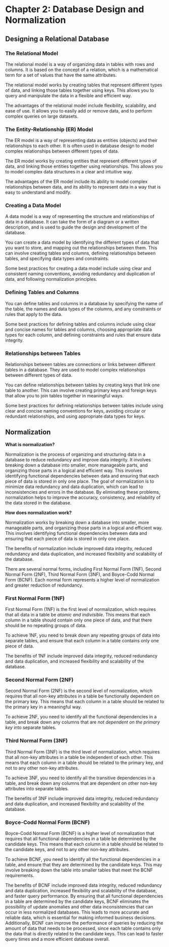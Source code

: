 # Chapter 2: Database Design and Normalization

## Designing a Relational Database

### **The Relational Model**

The relational model is a way of organizing data in tables with rows and columns. It is based on the concept of a relation, which is a mathematical term for a set of values that have the same attributes.

The relational model works by creating tables that represent different types of data, and linking those tables together using keys. This allows you to query and manipulate the data in a flexible and efficient way.

The advantages of the relational model include flexibility, scalability, and ease of use. It allows you to easily add or remove data, and to perform complex queries on large datasets.

### **The Entity-Relationship (ER) Model**

The ER model is a way of representing data as entities (objects) and their relationships to each other. It is often used in database design to model complex relationships between different types of data.

The ER model works by creating entities that represent different types of data, and linking those entities together using relationships. This allows you to model complex data structures in a clear and intuitive way.

The advantages of the ER model include its ability to model complex relationships between data, and its ability to represent data in a way that is easy to understand and modify.

### **Creating a Data Model**

A data model is a way of representing the structure and relationships of data in a database. It can take the form of a diagram or a written description, and is used to guide the design and development of the database.

You can create a data model by identifying the different types of data that you want to store, and mapping out the relationships between them. This can involve creating tables and columns, defining relationships between tables, and specifying data types and constraints.

Some best practices for creating a data model include using clear and consistent naming conventions, avoiding redundancy and duplication of data, and following normalization principles.

### **Defining Tables and Columns**

You can define tables and columns in a database by specifying the name of the table, the names and data types of the columns, and any constraints or rules that apply to the data.

Some best practices for defining tables and columns include using clear and concise names for tables and columns, choosing appropriate data types for each column, and defining constraints and rules that ensure data integrity.

### **Relationships between Tables**

Relationships between tables are connections or links between different tables in a database. They are used to model complex relationships between different types of data.

You can define relationships between tables by creating keys that link one table to another. This can involve creating primary keys and foreign keys that allow you to join tables together in meaningful ways.

Some best practices for defining relationships between tables include using clear and concise naming conventions for keys, avoiding circular or redundant relationships, and using appropriate data types for keys.

## Normalization

**What is normalization?**

Normalization is the process of organizing and structuring data in a database to reduce redundancy and improve data integrity. It involves breaking down a database into smaller, more manageable parts, and organizing those parts in a logical and efficient way. This involves identifying functional dependencies between data and ensuring that each piece of data is stored in only one place. The goal of normalization is to minimize data redundancy and data duplication, which can lead to inconsistencies and errors in the database. By eliminating these problems, normalization helps to improve the accuracy, consistency, and reliability of the data stored in the database.

**How does normalization work?**

Normalization works by breaking down a database into smaller, more manageable parts, and organizing those parts in a logical and efficient way. This involves identifying functional dependencies between data and ensuring that each piece of data is stored in only one place.

The benefits of normalization include improved data integrity, reduced redundancy and data duplication, and increased flexibility and scalability of the database.

There are several normal forms, including First Normal Form (1NF), Second Normal Form (2NF), Third Normal Form (3NF), and Boyce-Codd Normal Form (BCNF). Each normal form represents a higher level of normalization and greater reduction of redundancy.

### **First Normal Form (1NF)**

First Normal Form (1NF) is the first level of normalization, which requires that all data in a table be *atomic and indivisible*. This means that each column in a table should contain only one piece of data, and that there should be no repeating groups of data.

To achieve 1NF, you need to break down any repeating groups of data into separate tables, and ensure that each column in a table contains only one piece of data.

The benefits of 1NF include improved data integrity, reduced redundancy and data duplication, and increased flexibility and scalability of the database.

### **Second Normal Form (2NF)**

Second Normal Form (2NF) is the second level of normalization, which requires that all non-key attributes in a table be functionally dependent on the primary key. This means that each column in a table should be related to the primary key in a meaningful way.

To achieve 2NF, you need to identify all the functional dependencies in a table, and break down any columns that are *not dependent on the primary key* into separate tables.

### **Third Normal Form (3NF)**

Third Normal Form (3NF) is the third level of normalization, which requires that all non-key attributes in a table be independent of each other. This means that each column in a table should be related to the primary key, and not to any other non-key attributes.

To achieve 3NF, you need to identify all the transitive dependencies in a table, and break down any columns that are dependent on other non-key attributes into separate tables.

The benefits of 3NF include improved data integrity, reduced redundancy and data duplication, and increased flexibility and scalability of the database.

### **Boyce-Codd Normal Form (BCNF)**

Boyce-Codd Normal Form (BCNF) is a higher level of normalization that requires that all functional dependencies in a table be determined by the candidate keys. This means that each column in a table should be related to the candidate keys, and not to any other non-key attributes.

To achieve BCNF, you need to identify all the functional dependencies in a table, and ensure that they are determined by the candidate keys. This may involve breaking down the table into smaller tables that meet the BCNF requirements.

The benefits of BCNF include improved data integrity, reduced redundancy and data duplication, increased flexibility and scalability of the database, and faster query performance. By ensuring that all functional dependencies in a table are determined by the candidate keys, BCNF eliminates the possibility of update anomalies and other data inconsistencies that can occur in less normalized databases. This leads to more accurate and reliable data, which is essential for making informed business decisions. Additionally, BCNF can improve the performance of queries by reducing the amount of data that needs to be processed, since each table contains only the data that is directly related to the candidate keys. This can lead to faster query times and a more efficient database overall.